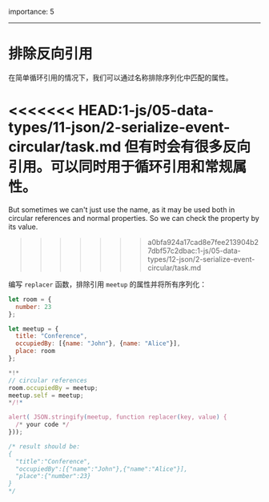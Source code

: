 importance: 5

---

# 排除反向引用

在简单循环引用的情况下，我们可以通过名称排除序列化中匹配的属性。

<<<<<<< HEAD:1-js/05-data-types/11-json/2-serialize-event-circular/task.md
但有时会有很多反向引用。可以同时用于循环引用和常规属性。
=======
But sometimes we can't just use the name, as it may be used both in circular references and normal properties. So we can check the property by its value.
>>>>>>> a0bfa924a17cad8e7fee213904b27dbf57c2dbac:1-js/05-data-types/12-json/2-serialize-event-circular/task.md

编写 `replacer` 函数，排除引用 `meetup` 的属性并将所有序列化：

```js run
let room = {
  number: 23
};

let meetup = {
  title: "Conference",
  occupiedBy: [{name: "John"}, {name: "Alice"}],
  place: room
};

*!*
// circular references
room.occupiedBy = meetup;
meetup.self = meetup;
*/!*

alert( JSON.stringify(meetup, function replacer(key, value) {
  /* your code */
}));

/* result should be:
{
  "title":"Conference",
  "occupiedBy":[{"name":"John"},{"name":"Alice"}],
  "place":{"number":23}
}
*/
```
